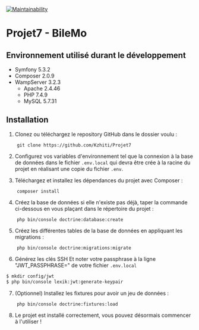 [![Maintainability](https://api.codeclimate.com/v1/badges/f68a16c419c5a317ba6a/maintainability)](https://codeclimate.com/github/Kzhiti/Projet7/maintainability)

# Projet7 - BileMo

## Environnement utilisé durant le développement
* Symfony 5.3.2
* Composer 2.0.9
* WampServer 3.2.3
    * Apache 2.4.46
    * PHP 7.4.9
    * MySQL 5.7.31

## Installation
1. Clonez ou téléchargez le repository GitHub dans le dossier voulu :
```
    git clone https://github.com/Kzhiti/Projet7
```
2. Configurez vos variables d'environnement tel que la connexion à la base de données dans le fichier `.env.local` qui devra être crée à la racine du projet en réalisant une copie du fichier `.env`.

3. Téléchargez et installez les dépendances du projet avec Composer :
```
    composer install
```
4. Créez la base de données si elle n'existe pas déjà, taper la commande ci-dessous en vous plaçant dans le répertoire du projet :
```
    php bin/console doctrine:database:create
```
5. Créez les différentes tables de la base de données en appliquant les migrations :
```
    php bin/console doctrine:migrations:migrate
```
6. Générez les clés SSH
Et noter votre passphrase à la ligne "JWT_PASSPHRASE=" de votre fichier `.env.local`
```bash
$ mkdir config/jwt
$ php bin/console lexik:jwt:generate-keypair
```
7. (Optionnel) Installez les fixtures pour avoir un jeu de données :
```
    php bin/console doctrine:fixtures:load
```
8. Le projet est installé correctement, vous pouvez désormais commencer à l'utiliser !